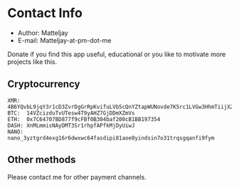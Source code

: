 # Contact Info

- Author: Matteljay
- E-mail: Matteljay-at-pm-dot-me

Donate if you find this app useful, educational or you like to motivate more projects like this.

## Cryptocurrency

    XMR:  4B6YQvbL9jqY3r1cD3ZvrDgGrRpKvifuLVb5cQnYZtapWUNovde7K5rc1LVGw3HhmTiijX21zHKSqjQtwxesBEe6FhufRGS
    BTC:  14VZcizduTvUTesw4T9yAHZ7GjDDmXZmVs
    ETH:  0x7C64707BD877f9cFBf0B304baf200cB1BB197354
    DASH: XnMLmmisNAyDMT3Sr1rhpfAPfkMjDyUiwJ
    NANO: nano_3yztgrd4exg16r6dwxwc64fasdipi81aoe8yindsin7o31trqsgqanfi9fym

## Other methods

Please contact me for other payment channels.


